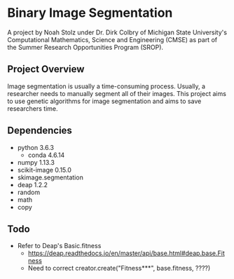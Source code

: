 # Binary Image Segmentation

A project by Noah Stolz under Dr. Dirk Colbry of Michigan State University's Computational Mathematics, Science and Engineering (CMSE) as part of the Summer Research Opportunities Program (SROP). 

## Project Overview
Image segmentation is usually a time-consuming process. Usually, a researcher needs to manually segment all of their images. This project aims to use genetic algorithms for image segmentation and aims to save researchers time.

## Dependencies
* python 3.6.3 
  * conda 4.6.14
* numpy 1.13.3
* scikit-image 0.15.0
* skimage.segmentation
* deap 1.2.2
* random 
* math
* copy

## Todo
* Refer to Deap's Basic.fitness
  * https://deap.readthedocs.io/en/master/api/base.html#deap.base.Fitness
  * Need to correct creator.create("Fitness***", base.fitness, ????)
  
